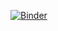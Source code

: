 


[![Binder](https://mybinder.org/badge.svg)](https://mybinder.org/v2/gh/anacost/jupyter-dashboard/master?filepath=https%3A%2F%2Fgithub.com%2Fanacost%2Fjupyter-dashboard)
